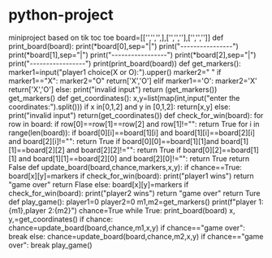 # python-project
miniproject based on tik toc toe
board=[['','','',],['','',''],['','','']]
def print_board(board):
    print(*board[0],sep="|")
    print("----------------")
    print(*board[1],sep="|")
    print("-----------------")
    print(*board[2],sep="|")
    print("-----------------")
print(print_board(board))
def get_markers():
    marker1=input("player1 choice(X or O):").upper()
    marker2=" "
    if marker1=="X":
        marker2="O"
        return['X','O']
    elif marker1=='O':
        marker2='X'
        return['X','O']
    else:
        print("invalid input")
        return (get_markers())
    get_markers()
def get_coordinates():
     x,y=list(map(int,input("enter the coordinates:").split()))
     if x in[0,1,2] and y in [0,1,2]:
         return[x,y]
     else:
         print("invalid input")
         return(get_coordinates())
def check_for_win(board):
    for row in board:
        if row[0]==row[1]==row[2] and row[1]!="":
           return True
    for i in range(len(board)):
        if board[0][i]==board[1][i] and board[1][i]==board[2][i] and board[2][i]!="":
           return True
        if board[0][0]==board[1][1]and board[1][1]==board[2][2] and board[2][2]!="":
           return True
        if board[0][2]==board[1][1] and board[1][1]==board[2][0] and board[2][0]!="":
           return True 
    return False
def update_board(board,chance,markers,x,y):
        if chance==True:
            board[x][y]=markers
            if check_for_win(board):
                print("player1 wins")
                return "game over"
                return Flase
        else:
              board[x][y]=markers
              if check_for_win(board):
                 print("player2 wins")
                 return "game over"
                 return Ture
def play_game():
     player1=0
     player2=0
     m1,m2=get_markers()
     print(f"player 1:{m1},player 2:{m2}")
     chance=True
     while True:
           print_board(board)
           x, y,=get_coordinates()
           if chance:
             chance=update_board(board,chance,m1,x,y)
             if chance=="game over":
               break
           else:
              chance=update_board(board,chance,m2,x,y)
              if chance=="game over":
                 break
play_game()

        
